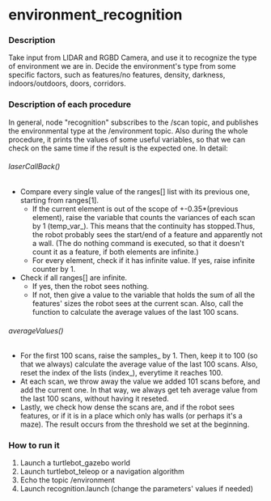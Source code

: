 # environment_recognition


### Description

Take input from LIDAR and RGBD Camera, and use it to recognize the type of environment we are in. 
Decide the environment's type from some specific factors, such as features/no features, density, darkness, indoors/outdoors, doors, corridors.


### Description of each procedure

In general, node "recognition" subscribes to the /scan topic, and publishes the environmental type at the 
/environment topic. Also during the whole procedure, it prints the values of some useful variables, so
that we can check on the same time if the result is the expected one. In detail:

###### laserCallBack()
- Compare every single value of the ranges[] list with its previous one, starting from ranges[1].
  - If the current element is out of the scope of +-0.35*(previous element), raise the variable
		that counts the variances of each scan by 1 (temp_var_). This means that the continuity has 
		stopped.Thus, the robot probably sees the start/end of a feature and apparently not a wall.
		(The do nothing command is executed, so that it doesn't count it as a feature, if both elements 
		are infinite.)
  - For every element, check if it has infinite value. If yes, raise infinite counter by 1.
- Check if all ranges[] are infinite.
	- If yes, then the robot sees nothing.
	- If not, then give a value to the variable that holds the sum of all the features' sizes 
		the robot sees at the current scan. Also, call the function to calculate the average 
		values of the last 100 scans.

###### averageValues()
- For the first 100 scans, raise the samples_ by 1. Then, keep it to 100 (so that we always) calculate
	the average value of the last 100 scans. Also, reset the index of the lists (index_), everytime it
	reaches 100.
- At each scan, we throw away the value we added 101 scans before, and add the current one. In that
	way, we always get teh average value from the last 100 scans, without having it reseted. 
- Lastly, we check how dense the scans are, and if the robot sees features, or if it is in a place
	which only has walls (or perhaps it's a maze). The result occurs from the threshold we set at the
	beginning.

### How to run it

1. Launch a turtlebot_gazebo world
2. Launch turtlebot_teleop or a navigation algorithm
3. Echo the topic /environment
4. Launch recognition.launch (change the parameters' values if needed)